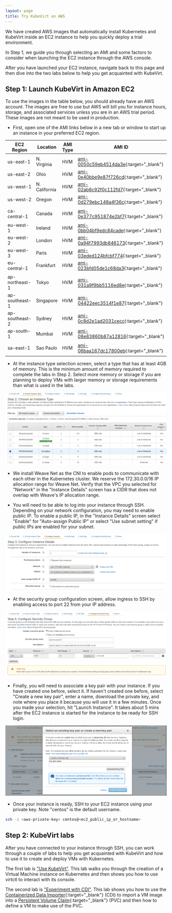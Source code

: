 ```yaml
---
layout: page
title: Try KubeVirt on AWS
---
```


We have created AWS images that automatically install Kubernetes
and KubeVirt inside an EC2 instance to help you quickly deploy
a trial environment.

In Step 1, we guide you through selecting an AMI and some factors to
consider when launching the EC2 instance through the AWS console.

After you have launched your EC2 instance, navigate back to this
page and then dive into the two labs below to help you get
acquainted with KubeVirt.

## Step 1: Launch KubeVirt in Amazon EC2

To use the images in the table below, you should already have an AWS
account. The images are free to use but AWS will bill you for instance
hours, storage, and associated services unless you are in an AWS trial
period. These images are not meant to be used in production.

 * First, open one of the AMI links below in a new tab or window to start up an instance in your preferred
   EC2 region.

| EC2 Region | Location      | AMI Type | AMI ID |
| ---        | ---           | ---      | ---    |
|            |               |          |        |
| us-east-1  | N. Virginia   | HVM      | [ami-0050c59eb4514da3e](https://console.aws.amazon.com/ec2/home?region=us-east-1#launchAmi=ami-0050c59eb4514da3e){:target="_blank"} |
| us-east-2  | Ohio          | HVM      | [ami-0e40bbe9e87f726cd](https://console.aws.amazon.com/ec2/home?region=us-east-2#launchAmi=ami-0e40bbe9e87f726cd){:target="_blank"} |
| us-west-1  | N. California | HVM      | [ami-02ab6c92f0c112fd7](https://console.aws.amazon.com/ec2/home?region=us-west-1#launchAmi=ami-02ab6c92f0c112fd7){:target="_blank"} |
| us-west-2  | Oregon        | HVM      | [ami-0d279ebc148a4f36c](https://console.aws.amazon.com/ec2/home?region=us-west-2#launchAmi=ami-0d279ebc148a4f36c){:target="_blank"} |
|            |               |          |        |
| ca-central-1 | Canada   | HVM      | [ami-0e377c951874e2bf7](https://console.aws.amazon.com/ec2/home?region=ca-central-1#launchAmi=ami-0e377c951874e2bf7){:target="_blank"} |
|            |               |          |        |
| eu-west-1      | Ireland   | HVM      | [ami-0bb04bf9edc84cade](https://console.aws.amazon.com/ec2/home?region=eu-west-1#launchAmi=ami-0bb04bf9edc84cade){:target="_blank"} |
| eu-west-2      | London    | HVM      | [ami-0a94f7993db846173](https://console.aws.amazon.com/ec2/home?region=eu-west-2#launchAmi=ami-0a94f7993db846173){:target="_blank"} |
| eu-west-3      | Paris    | HVM      | [ami-03eded124bfcbf774](https://console.aws.amazon.com/ec2/home?region=eu-west-3#launchAmi=ami-03eded124bfcbf774){:target="_blank"} |
| eu-central-1   | Frankfurt | HVM      | [ami-023bfd05de1c68da3](https://console.aws.amazon.com/ec2/home?region=eu-central-1#launchAmi=ami-023bfd05de1c68da3){:target="_blank"} |
|                |               |          |        |
| ap-northeast-1 | Tokyo   | HVM      | [ami-031a9f9bb5116ed8e](https://console.aws.amazon.com/ec2/home?region=ap-northeast-1#launchAmi=ami-031a9f9bb5116ed8e){:target="_blank"} |
| ap-southeast-1 | Singapore | HVM      | [ami-04422eec3514f1e87](https://console.aws.amazon.com/ec2/home?region=ap-southeast-1#launchAmi=ami-04422eec3514f1e87){:target="_blank"} |
| ap-southeast-2 | Sydney   | HVM      | [ami-0c8d2e1ad2031cecc](https://console.aws.amazon.com/ec2/home?region=ap-southeast-2#launchAmi=ami-0c8d2e1ad2031cecc){:target="_blank"} |
| ap-south-1     | Mumbai   | HVM      | [ami-08e83860b87a12816](https://console.aws.amazon.com/ec2/home?region=ap-south-1#launchAmi=ami-08e83860b87a12816){:target="_blank"} |
|            |               |          |        |
| sa-east-1  | Sao Paulo   | HVM      | [ami-06baa167dc17800eb](https://console.aws.amazon.com/ec2/home?region=sa-east-1#launchAmi=ami-06baa167dc17800eb){:target="_blank"} |
|            |               |          |        |


 * At the instance type selection screen, select a type that has at least
   4GB of memory. This is the minimum amount of memory required to complete
   the labs in Step 2. Select more memory or storage if you are planning
   to deploy VMs with larger memory or storage requirements than what is
   used in the labs.

![instance-type-memory-selection](/assets/images/kubevirt-button/ec2-instance-memory-selection.png)

 * We install Weave Net as the CNI to enable pods to communicate with each
   other in the Kubernetes cluster. We reserve the 172.30.0.0/16 IP allocation
   range for Weave Net. Verify that the VPC you selected for "Network" in the
   "Instance Details" screen has a CIDR that does not overlap with Weave's
   IP allocation range. 

 * You will need to be able to log into your instance through SSH. Depending
   on your network configuration, you may need to enable public IP. To enable
   a public IP, in the "Instance Details" screen select "Enable" for
   "Auto-assign Public IP" or select "Use subnet setting" if public IPs
   are enabled for your subnet.

![instance-enable-public-ip](/assets/images/kubevirt-button/ec2-public-ip.png)

 * At the security group configuration screen, allow ingress to SSH by
   enabling access to port 22 from your IP address.

 ![instance-enable-public-ip](/assets/images/kubevirt-button/ec2-ssh-ingress.png)

 * Finally, you will need to associate a key pair with your instance. If
   you have created one before, select it. If haven't created one before,
   select "Create a new key pair", enter a name, download the private key,
   and note where you place it because you will use it in a few minutes.
   Once you made your selection, hit "Launch Instance". It takes about
   5 mins after the EC2 instance is started for the instance to be ready
   for SSH login.

  ![instance-enable-public-ip](/assets/images/kubevirt-button/ec2-select-create-keypair.png)

 * Once your instance is ready, SSH to your EC2 instance using your private
   key. Note "centos" is the default username.

```bash
ssh -i <aws-private-key> centos@<ec2_public_ip_or_hostname>

```

## Step 2: KubeVirt labs

After you have connected to your instance through SSH, you can
work through a couple of labs to help you get acquainted with KubeVirt
and how to use it to create and deploy VMs with Kubernetes.

The first lab is ["Use KubeVirt"](../labs/kubernetes/lab6). This lab walks you
through the creation of a Virtual Machine instance on Kubernetes and then
shows you how to use virtctl to interact with its console.

The second lab is ["Experiment with CDI"](../labs/kubernetes/lab7). This
lab shows you how to use the [Containerized Data Importer](https://github.com/kubevirt/containerized-data-importer){:target="_blank"}
(CDI) to import a VM image into a [Persistent Volume Claim](https://kubernetes.io/docs/concepts/storage/persistent-volumes/){:target="_blank"}
(PVC) and then how to define a VM to make use of the PVC.  
